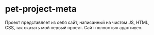 # pet-project-meta
  
Проект представляет из себя сайт, написанный на чистом JS, HTML, CSS, так сказать мой первый проект.
Сайт полностью адаптивен.
